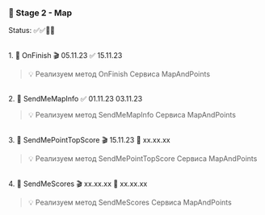 ### 🥗 Stage 2 - Map

Status: ✅✅🏁🏁

<br>1. 🧡 OnFinish 🎬 05.11.23 ✅ 15.11.23

> 💡 Реализуем метод OnFinish Сервиса MapAndPoints

<br>2. 🧡 SendMeMapInfo ✅ 01.11.23 03.11.23

> 💡 Реализуем метод SendMeMapInfo Сервиса MapAndPoints

<br>3. 🧡 SendMePointTopScore 🎬 15.11.23 🏁 xx.xx.xx

> 💡 Реализуем метод SendMePointTopScore Сервиса MapAndPoints

<br>4. 🧡 SendMeScores 🎬 xx.xx.xx 🏁 xx.xx.xx

> 💡 Реализуем метод SendMeScores Сервиса MapAndPoints

